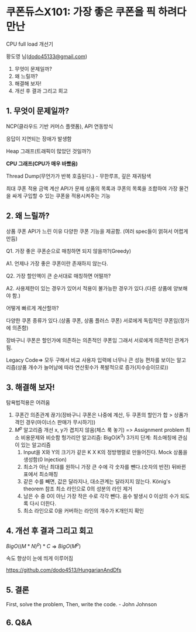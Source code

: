 # 쿠폰듀스X101: 가장 좋은 쿠폰을 픽 하려다 만난
CPU full load 개선기

황도영 님(dodo45133@gmail.com)

1. 무엇이 문제일까?
2. 왜 느릴까?
3. 해결해 보자!
4. 개선 후 결과 그리고 회고

## 1. 무엇이 문제일까?

NCP(클라우드 기반 커머스 플랫폼), API 연동방식

응답이 지연되는 장애가 발생함

Heap 그래프(트래픽이 많았던 것일까?)

**CPU 그래프(CPU가 매우 바빴음)**

Thread Dump(무언가가 반복 호출된다.) - 무한루프, 깊은 재귀탐색

최대 쿠폰 적용 금액 계산 API가 문제
상품의 목록과 쿠폰의 목록을 조합하여 가장 물건을 싸게 구입할 수 있는 쿠폰을 적용시켜주는 기능

## 2. 왜 느릴까?

상품 쿠폰 API가 느린 이유
다양한 쿠폰 기능을 제공함. (여러 spec들이 얽혀서 어렵게 만듬)

Q1. 가장 좋은 쿠폰순으로 매칭하면 되지 않을까?(Greedy)

A1. 언제나 가장 좋은 쿠폰이란 존재하지 않는다.

Q2. 가장 할인액이 큰 순서대로 매칭하면 어떨까?

A2. 사용제한이 있는 경우가 있어서 적용이 불가능한 경우가 있다.(다른 상품에 양보해야 함.)

어떻게 빠르게 계산할까?

다양한 쿠폰 종류가 있다.(상품 쿠폰, 상품 플러스 쿠폰)
서로에게 독립적인 쿠폰임(정가에 의존함)

장바구니 쿠폰은 할인가에 의존하는 의존적인 쿠폰임
그래서 서로에게 의존적인 관계가 됨.

Legacy Code=> 모두 구해서 비교
사용자 입력에 너무나 큰 성능 편차를 보이는 알고리즘(상품 개수가 늘어남에 따라 연산횟수가 폭발적으로 증가(지수승이므로))

## 3. 해결해 보자!

탐욕법적용은 어려움

1. 쿠폰간 의존관계 끊기(장바구니 쿠폰은 나중에 계산, 두 쿠폰의 할인가 합 > 상품가격인 경우(마이너스 판매가 무시하기))
2. $M^p$ 알고리즘 개선
   x, y가 겹치지 않음(체스 룩 놓기) => Assignment problem 최소 비용문제와 비슷함
   헝가리안 알고리즘: BigO($K^3$) 3가지 단계: 최소매칭에 관심이 있는 알고리즘
   1. Input을 X와 Y의 크기가 같은 K X K의 정방행렬로 만들어진다.
      Mock 상품을 생성함(0 Injection)
   2. 최소가 아닌 최대를 원하니 가장 큰 수에 각 숫자를 뺀다.(숫자의 반전) 뒤바뀐 표에서 최소매칭
   3. 같은 수를 빼면, 값은 달라지나, 대소관계는 달라지지 않는다. König's theorem 참조
      최소 라인으로 0의 성분의 라인 제거
   4. 남은 수 중 0이 아닌 가장 작은 수로 각각 뺀다.
      음수 발생시 0 이상의 수가 되도록 다시 더한다.
   5. 최소 라인으로 0을 커버하는 라인의 개수가 K개인지 확인

## 4. 개선 후 결과 그리고 회고

$BigO((M*N)^p)*C$ => $BigO(M^p)$

속도 향상이 눈에 띄게 이루어짐

https://github.com/dodo4513/HungarianAndDfs

## 5. 결론

First, solve the problem, Then, write the code. - John Johnson

## 6. Q&A

